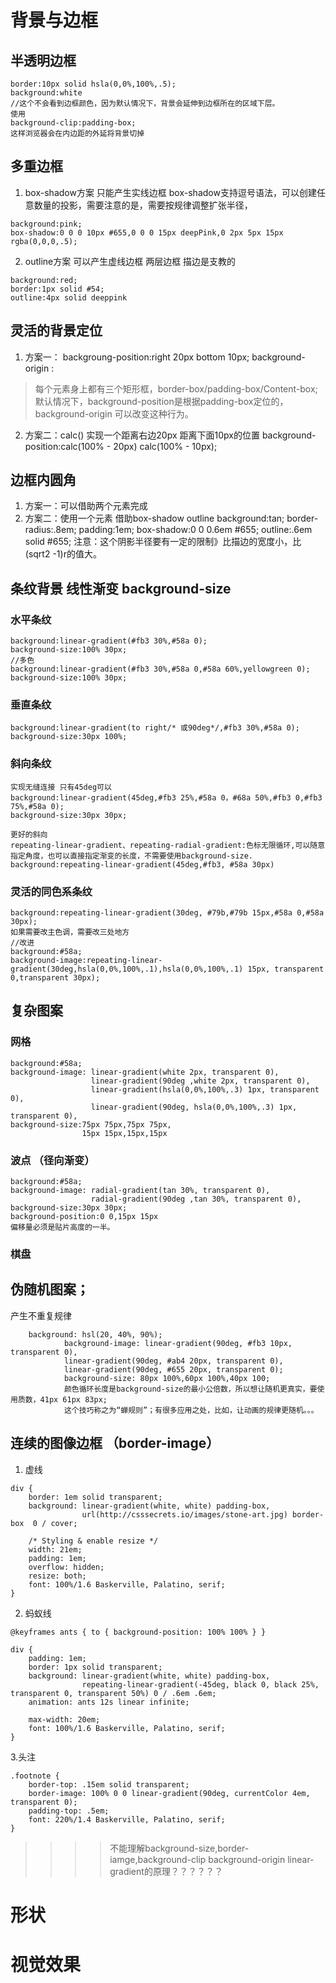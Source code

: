 # 背景与边框
## 半透明边框

```
border:10px solid hsla(0,0%,100%,.5);
background:white
//这个不会看到边框颜色，因为默认情况下，背景会延伸到边框所在的区域下层。
使用
background-clip:padding-box;
这样浏览器会在内边距的外延将背景切掉
```
## 多重边框
 1. box-shadow方案 只能产生实线边框
box-shadow支持逗号语法，可以创建任意数量的投影，需要注意的是，需要按规律调整扩张半径，

```
background:pink;
box-shadow:0 0 0 10px #655,0 0 0 15px deepPink,0 2px 5px 15px rgba(0,0,0,.5);
```
2. outline方案  可以产生虚线边框 两层边框 描边是支教的

```
background:red;
border:1px solid #54;
outline:4px solid deeppink
```
## 灵活的背景定位
1. 方案一：
backgroung-position:right 20px bottom 10px;
background-origin :
>每个元素身上都有三个矩形框，border-box/padding-box/Content-box;默认情况下，background-position是根据padding-box定位的，
background-origin 可以改变这种行为。
2. 方案二：calc()
实现一个距离右边20px 距离下面10px的位置
background-position:calc(100% - 20px) calc(100% - 10px);
## 边框内圆角
1. 方案一：可以借助两个元素完成
2. 方案二：使用一个元素 借助box-shadow outline
background:tan;
border-radius:.8em;
padding:1em;
box-shadow:0 0 0.6em #655;
outline:.6em solid #655;
注意：这个阴影半径要有一定的限制》比描边的宽度小，比(sqrt2 -1)r的值大。
## 条纹背景  线性渐变 background-size
### 水平条纹

```
background:linear-gradient(#fb3 30%,#58a 0);
background-size:100% 30px;
//多色
background:linear-gradient(#fb3 30%,#58a 0,#58a 60%,yellowgreen 0);
background-size:100% 30px;

```
### 垂直条纹

```
background:linear-gradient(to right/* 或90deg*/,#fb3 30%,#58a 0);
background-size:30px 100%;
```
### 斜向条纹

```
实现无缝连接 只有45deg可以
background:linear-gradient(45deg,#fb3 25%,#58a 0，#68a 50%,#fb3 0,#fb3 75%,#58a 0);
background-size:30px 30px;

更好的斜向
repeating-linear-gradient、repeating-radial-gradient:色标无限循环,可以随意指定角度，也可以直接指定渐变的长度，不需要使用background-size.
background:repeating-linear-gradient(45deg,#fb3, #58a 30px)

```
### 灵活的同色系条纹

```
background:repeating-linear-gradient(30deg, #79b,#79b 15px,#58a 0,#58a 30px);
如果需要改主色调，需要改三处地方
//改进
background:#58a;
background-image:repeating-linear-gradient(30deg,hsla(0,0%,100%,.1),hsla(0,0%,100%,.1) 15px, transparent 0,transparent 30px);
```
## 复杂图案
### 网格

```
background:#58a;
background-image: linear-gradient(white 2px, transparent 0),
                  linear-gradient(90deg ,white 2px, transparent 0),
                  linear-gradient(hsla(0,0%,100%,.3) 1px, transparent 0),
                  linear-gradient(90deg, hsla(0,0%,100%,.3) 1px, transparent 0),
background-size:75px 75px,75px 75px,
                15px 15px,15px,15px
```
### 波点 （径向渐变）

```
background:#58a;
background-image: radial-gradient(tan 30%, transparent 0),
                  radial-gradient(90deg ,tan 30%, transparent 0),
background-size:30px 30px;
background-position:0 0,15px 15px
偏移量必须是贴片高度的一半。
```
### 棋盘
## 伪随机图案；
产生不重复规律

```
    background: hsl(20, 40%, 90%);
            background-image: linear-gradient(90deg, #fb3 10px, transparent 0),
            linear-gradient(90deg, #ab4 20px, transparent 0),
            linear-gradient(90deg, #655 20px, transparent 0);
            background-size: 80px 100%,60px 100%,40px 100;
            颜色循环长度是background-size的最小公倍数，所以想让随机更真实，要使用质数，41px 61px 83px;
            这个技巧称之为“蝉规则”；有很多应用之处，比如，让动画的规律更随机。。。
```
## 连续的图像边框 （border-image）
1. 虚线

```
div {
	border: 1em solid transparent;
	background: linear-gradient(white, white) padding-box,
	            url(http://csssecrets.io/images/stone-art.jpg) border-box  0 / cover;
	
	/* Styling & enable resize */
	width: 21em;
	padding: 1em;
	overflow: hidden;
	resize: both;
	font: 100%/1.6 Baskerville, Palatino, serif;
}
```
2. 蚂蚁线

```
@keyframes ants { to { background-position: 100% 100% } }

div {
	padding: 1em;
	border: 1px solid transparent;
	background: linear-gradient(white, white) padding-box,
	            repeating-linear-gradient(-45deg, black 0, black 25%, transparent 0, transparent 50%) 0 / .6em .6em;
	animation: ants 12s linear infinite;
	
	max-width: 20em;
	font: 100%/1.6 Baskerville, Palatino, serif;
}
```
3.头注

```
.footnote {
	border-top: .15em solid transparent;
	border-image: 100% 0 0 linear-gradient(90deg, currentColor 4em, transparent 0);
	padding-top: .5em;
	font: 220%/1.4 Baskerville, Palatino, serif;
}
```
>>>>不能理解background-size,border-iamge,background-clip background-origin linear-gradient的原理？？？？？？
# 形状
# 视觉效果


